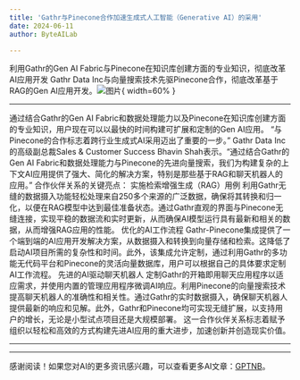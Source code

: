 ```yaml
---
title: 'Gathr与Pinecone合作加速生成式人工智能（Generative AI）的采用'
date: 2024-06-11
author: ByteAILab

---
```


利用Gathr的Gen AI Fabric与Pinecone在知识库创建方面的专业知识，彻底改革AI应用开发
Gathr Data Inc与向量搜索技术先驱Pinecone合作，彻底改革基于RAG的Gen AI应用开发。![图片](https://ai-techpark.com/wp-content/uploads/2024/06/Gathr-partners-960x540.jpg){ width=60% }

---
通过结合Gathr的Gen AI Fabric和数据处理能力以及Pinecone在知识库创建方面的专业知识，用户现在可以以最快的时间构建可扩展和定制的Gen AI应用。
“与Pinecone的合作标志着跨行业生成式AI采用迈出了重要的一步。” Gathr Data Inc的高级副总裁Sales & Customer Success Bhavin Shah表示。“通过结合Gathr的Gen AI Fabric和数据处理能力与Pinecone的先进向量搜索，我们为构建复杂的上下文AI应用提供了强大、简化的解决方案，特别是那些基于RAG和聊天机器人的应用。”
合作伙伴关系的关键亮点：
实施检索增强生成（RAG）用例
利用Gathr无缝的数据摄入功能轻松处理来自250多个来源的广泛数据，确保将其转换和归一化，以便在RAG模型中达到最佳准备状态。通过Gathr直观的界面与Pinecone无缝连接，实现平稳的数据流和实时更新，从而确保AI模型运行具有最新和相关的数据，从而增强RAG应用的性能。
优化的AI工作流程
Gathr-Pinecone集成提供了一个端到端的AI应用开发解决方案，从数据摄入和转换到向量存储和检索。这降低了启动AI项目所需的复杂性和时间。此外，该集成允许定制，通过利用Gathr的多功能无代码平台和Pinecone的灵活向量数据库，用户可以根据自己的具体要求定制AI工作流程。
先进的AI驱动聊天机器人
定制Gathr的开箱即用聊天应用程序以适应需求，并使用内置的管理应用程序微调AI响应。利用Pinecone的向量搜索技术提高聊天机器人的准确性和相关性。通过Gathr的实时数据摄入，确保聊天机器人提供最新的响应和见解。此外，Gathr和Pinecone均可实现无缝扩展，以支持用户的增长，无论是小型试点项目还是大规模部署。
这一合作伙伴关系标志着赋予组织以轻松和高效的方式构建先进AI应用的重大进步，加速创新并创造现实价值。

---
---
感谢阅读！如果您对AI的更多资讯感兴趣，可以查看更多AI文章：[GPTNB](https://gptnb.com)。